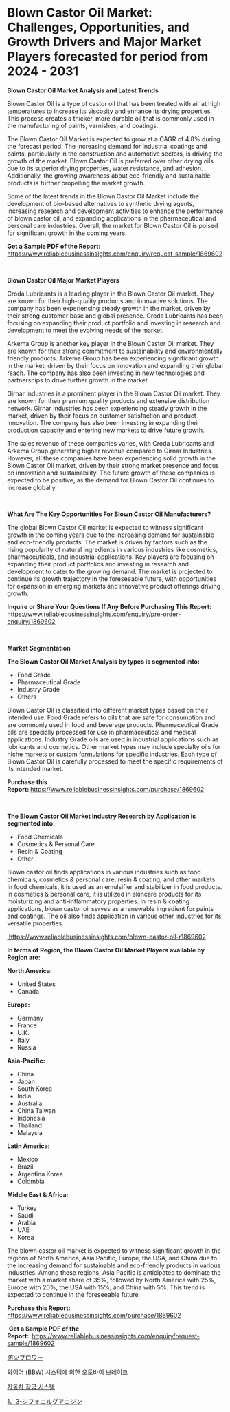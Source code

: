<p><h1>Blown Castor Oil Market: Challenges, Opportunities, and Growth Drivers and Major Market Players forecasted for period from 2024 - 2031</h1></p><p><strong>Blown Castor Oil Market Analysis and Latest Trends</strong></p>
<p><p>Blown Castor Oil is a type of castor oil that has been treated with air at high temperatures to increase its viscosity and enhance its drying properties. This process creates a thicker, more durable oil that is commonly used in the manufacturing of paints, varnishes, and coatings.</p><p>The Blown Castor Oil Market is expected to grow at a CAGR of 4.8% during the forecast period. The increasing demand for industrial coatings and paints, particularly in the construction and automotive sectors, is driving the growth of the market. Blown Castor Oil is preferred over other drying oils due to its superior drying properties, water resistance, and adhesion. Additionally, the growing awareness about eco-friendly and sustainable products is further propelling the market growth.</p><p>Some of the latest trends in the Blown Castor Oil Market include the development of bio-based alternatives to synthetic drying agents, increasing research and development activities to enhance the performance of blown castor oil, and expanding applications in the pharmaceutical and personal care industries. Overall, the market for Blown Castor Oil is poised for significant growth in the coming years.</p></p>
<p><strong>Get a Sample PDF of the Report:&nbsp;</strong> <a href="https://www.reliablebusinessinsights.com/enquiry/request-sample/1869602">https://www.reliablebusinessinsights.com/enquiry/request-sample/1869602</a></p>
<p>&nbsp;</p>
<p><strong>Blown Castor Oil Major Market Players</strong></p>
<p><p>Croda Lubricants is a leading player in the Blown Castor Oil market. They are known for their high-quality products and innovative solutions. The company has been experiencing steady growth in the market, driven by their strong customer base and global presence. Croda Lubricants has been focusing on expanding their product portfolio and investing in research and development to meet the evolving needs of the market.</p><p>Arkema Group is another key player in the Blown Castor Oil market. They are known for their strong commitment to sustainability and environmentally friendly products. Arkema Group has been experiencing significant growth in the market, driven by their focus on innovation and expanding their global reach. The company has also been investing in new technologies and partnerships to drive further growth in the market.</p><p>Girnar Industries is a prominent player in the Blown Castor Oil market. They are known for their premium quality products and extensive distribution network. Girnar Industries has been experiencing steady growth in the market, driven by their focus on customer satisfaction and product innovation. The company has also been investing in expanding their production capacity and entering new markets to drive future growth.</p><p>The sales revenue of these companies varies, with Croda Lubricants and Arkema Group generating higher revenue compared to Girnar Industries. However, all these companies have been experiencing solid growth in the Blown Castor Oil market, driven by their strong market presence and focus on innovation and sustainability. The future growth of these companies is expected to be positive, as the demand for Blown Castor Oil continues to increase globally.</p></p>
<p>&nbsp;</p>
<p><strong>What Are The Key Opportunities For Blown Castor Oil Manufacturers?</strong></p>
<p><p>The global Blown Castor Oil market is expected to witness significant growth in the coming years due to the increasing demand for sustainable and eco-friendly products. The market is driven by factors such as the rising popularity of natural ingredients in various industries like cosmetics, pharmaceuticals, and industrial applications. Key players are focusing on expanding their product portfolios and investing in research and development to cater to the growing demand. The market is projected to continue its growth trajectory in the foreseeable future, with opportunities for expansion in emerging markets and innovative product offerings driving growth.</p></p>
<p><strong>Inquire or Share Your Questions If Any Before Purchasing This Report:</strong> <a href="https://www.reliablebusinessinsights.com/enquiry/pre-order-enquiry/1869602">https://www.reliablebusinessinsights.com/enquiry/pre-order-enquiry/1869602</a></p>
<p>&nbsp;</p>
<p><strong>Market Segmentation</strong></p>
<p><strong>The Blown Castor Oil Market Analysis by types is segmented into:</strong></p>
<p><ul><li>Food Grade</li><li>Pharmaceutical Grade</li><li>Industry Grade</li><li>Others</li></ul></p>
<p><p>Blown Castor Oil is classified into different market types based on their intended use. Food Grade refers to oils that are safe for consumption and are commonly used in food and beverage products. Pharmaceutical Grade oils are specially processed for use in pharmaceutical and medical applications. Industry Grade oils are used in industrial applications such as lubricants and cosmetics. Other market types may include specialty oils for niche markets or custom formulations for specific industries. Each type of Blown Castor Oil is carefully processed to meet the specific requirements of its intended market.</p></p>
<p><strong>Purchase this Report:&nbsp;</strong><a href="https://www.reliablebusinessinsights.com/purchase/1869602">https://www.reliablebusinessinsights.com/purchase/1869602</a></p>
<p>&nbsp;</p>
<p><strong>The Blown Castor Oil Market Industry Research by Application is segmented into:</strong></p>
<p><ul><li>Food Chemicals</li><li>Cosmetics & Personal Care</li><li>Resin & Coating</li><li>Other</li></ul></p>
<p><p>Blown castor oil finds applications in various industries such as food chemicals, cosmetics & personal care, resin & coating, and other markets. In food chemicals, it is used as an emulsifier and stabilizer in food products. In cosmetics & personal care, it is utilized in skincare products for its moisturizing and anti-inflammatory properties. In resin & coating applications, blown castor oil serves as a renewable ingredient for paints and coatings. The oil also finds application in various other industries for its versatile properties.</p></p>
<p><a href="https://www.reliablebusinessinsights.com/blown-castor-oil-r1869602">&nbsp;https://www.reliablebusinessinsights.com/blown-castor-oil-r1869602</a></p>
<p><strong>In terms of Region, the Blown Castor Oil Market Players available by Region are:</strong></p>
<p>
    <p> <strong> North America: </strong>
        <ul>
            <li>United States</li>
            <li>Canada</li>
        </ul>
        </p> 
    <p> <strong> Europe: </strong>
        <ul>
            <li>Germany</li>
            <li>France</li>
            <li>U.K.</li>
            <li>Italy</li>
            <li>Russia</li>
        </ul>
        </p> 
    <p> <strong> Asia-Pacific: </strong>
        <ul>
            <li>China</li>
            <li>Japan</li>
            <li>South Korea</li>
            <li>India</li>
            <li>Australia</li>
            <li>China Taiwan</li>
            <li>Indonesia</li>
            <li>Thailand</li>
            <li>Malaysia</li>
        </ul>
        </p> 
    <p> <strong> Latin America: </strong>
        <ul>
            <li>Mexico</li>
            <li>Brazil</li>
            <li>Argentina Korea</li>
            <li>Colombia</li>
        </ul>
        </p> 
    <p> <strong> Middle East & Africa: </strong>
        <ul>
            <li>Turkey</li>
            <li>Saudi</li>
            <li>Arabia</li>
            <li>UAE</li>
            <li>Korea</li>
        </ul>
    </p>
    </p>
<p><p>The blown castor oil market is expected to witness significant growth in the regions of North America, Asia Pacific, Europe, the USA, and China due to the increasing demand for sustainable and eco-friendly products in various industries. Among these regions, Asia Pacific is anticipated to dominate the market with a market share of 35%, followed by North America with 25%, Europe with 20%, the USA with 15%, and China with 5%. This trend is expected to continue in the foreseeable future.</p></p>
<p><strong>Purchase this Report: </strong><a href="https://www.reliablebusinessinsights.com/purchase/1869602">https://www.reliablebusinessinsights.com/purchase/1869602</a></p>
<p>&nbsp;<strong>Get a Sample PDF of the Report:&nbsp;&nbsp;</strong><a href="https://www.reliablebusinessinsights.com/enquiry/request-sample/1869602">https://www.reliablebusinessinsights.com/enquiry/request-sample/1869602</a></p>
<p><strong></strong></p>
<p><p><a href="https://medium.com/@anhabrowning02024/%E9%98%B2%E7%88%86%E3%83%96%E3%83%AD%E3%83%AF%E3%83%BC%E3%81%AE%E5%B8%82%E5%A0%B4%E8%A6%8F%E6%A8%A1-%E3%82%B7%E3%82%A7%E3%82%A2-%E3%83%88%E3%83%AC%E3%83%B3%E3%83%89%E5%88%86%E6%9E%90%E3%83%AC%E3%83%9D%E3%83%BC%E3%83%88-%E3%82%A8%E3%83%B3%E3%83%89%E3%83%A6%E3%83%BC%E3%82%B9-%E5%B7%A5%E5%A0%B4-%E7%A7%81%E3%81%AE-%E3%83%88%E3%83%B3%E3%83%8D%E3%83%AB-%E3%81%9D%E3%81%AE%E4%BB%96-%E5%8E%9F%E6%9D%90%E6%96%99%E5%88%A5-%E3%81%8A%E3%82%88%E3%81%B32031%E5%B9%B4%E3%81%BE%E3%81%A7%E3%81%AE%E4%BA%88%E6%B8%AC-f8c1a742ff85">防火ブロワー</a></p><p><a href="https://medium.com/@dallasrrellwg/%EC%98%A4%ED%86%A0%EB%B0%94%EC%9D%B4-%EB%B8%8C%EB%A0%88%EC%9D%B4%ED%81%AC-%EB%B0%94%EC%9D%B4-%EC%99%80%EC%9D%B4%EC%96%B4-bbw-%EC%8B%9C%EC%8A%A4%ED%85%9C-%EC%8B%9C%EC%9E%A5-%EA%B7%9C%EB%AA%A8%EB%8A%94-%EC%97%B0%ED%8F%89%EA%B7%A0-%EC%84%B1%EC%9E%A5%EB%A5%A0-%EB%A1%9C-%EC%A6%9D%EA%B0%80%ED%95%98%EA%B3%A0-%EC%9E%88%EC%9C%BC%EB%A9%B0-%EB%B3%B8-%EB%B3%B4%EA%B3%A0%EC%84%9C%EB%8A%94-%EC%9C%A0%ED%98%95-%EC%9D%91%EC%9A%A9-%EC%84%B1%EC%9E%A5-%EB%B0%8F-2024%EB%85%84%EB%B6%80%ED%84%B0-2031%EB%85%84%EA%B9%8C%EC%A7%80%EC%9D%98-%EC%98%88%EC%B8%A1-%EB%B6%84%EC%84%9D%EC%9D%84-aa829036314f">와이어 (BBW) 시스템에 의한 오토바이 브레이크</a></p><p><a href="https://medium.com/@dallasrrellwg/%EC%9E%90%EB%8F%99%EC%B0%A8-%EC%9E%A0%EA%B8%88-%EC%8B%9C%EC%8A%A4%ED%85%9C-%EC%8B%9C%EC%9E%A5-%EA%B7%9C%EB%AA%A8-%EB%B0%8F-%EC%A0%90%EC%9C%A0%EC%9C%A8-%EB%B6%84%EC%84%9D-%EC%84%B1%EC%9E%A5-%EC%B6%94%EC%84%B8-%EB%B0%8F-%EC%98%88%EC%B8%A1-2024-2031-52781fe96c6a">자동차 잠금 시스템</a></p><p><a href="https://medium.com/@anhabrowning02024/%EF%BC%91-%EF%BC%93-minus-%E3%82%B8%E3%83%95%E3%82%A7%E3%83%8B%E3%83%AB%E3%82%B0%E3%82%A2%E3%83%8B%E3%82%B8%E3%83%B3%E5%B8%82%E5%A0%B4%E8%AA%BF%E6%9F%BB%E3%83%AC%E3%83%9D%E3%83%BC%E3%83%88%E3%81%AB%E3%81%AF-2024%E5%B9%B4%E3%81%8B%E3%82%892031%E5%B9%B4%E3%81%BE%E3%81%A7%E3%81%AE-%E3%81%AEcagr%E4%BA%88%E6%B8%AC%E3%81%AB%E5%9F%BA%E3%81%A5%E3%81%8F%E5%B8%82%E5%A0%B4%E8%A6%8F%E6%A8%A1-%E3%82%B7%E3%82%A7%E3%82%A2-%E6%88%90%E9%95%B7%E7%8E%87%E3%81%AE%E5%88%86%E6%9E%90%E3%81%8C%E5%90%AB%E3%81%BE%E3%82%8C%E3%81%A6%E3%81%84%E3%81%BE%E3%81%99-a5430b7ba35f">1、3-ジフェニルグアニジン</a></p></p>